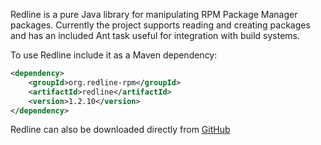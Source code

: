 Redline is a pure Java library for manipulating RPM Package Manager packages. Currently the project supports reading and creating packages and has an included Ant task useful for integration with build systems.

To use Redline include it as a Maven dependency:

```xml
<dependency>
	<groupId>org.redline-rpm</groupId>
	<artifactId>redline</artifactId>
	<version>1.2.10</version>
</dependency>
```

Redline can also be downloaded directly from [GitHub](https://github.com/craigwblake/redline/releases/download/redline-1.2.10/redline-1.2.10-jar-with-dependencies.jar)
